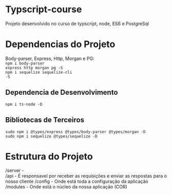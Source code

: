 # Typscript-course
Projeto desenvolvido no curso de typscript, node, ES6 e PostgreSql

# Dependencias do Projeto
Body-parser, Express, Http, Morgan e PG: <br>
<code>npm i body-parser express http morgan pg -S</code><br>
<code>npm i sequelize sequelize-cli -S</code><br>
<h2> Dependencia de Desenvolvimento</h2>
<code>npm i ts-node -D</code>
<h2> Bibliotecas de Terceiros</h2>
<code>sudo npm i @types/express @types/body-parser @types/morgan -D</code><br>
<code>sudo npm i sequelize @types/sequelize -D</code>

# Estrutura do Projeto
/server -  
/api - É responsavel por receber as requisições e enviar as respostas para o nosso cliente
/config - Onde está toda a configuração da aplicação
/modules - Onde está o núcleo da nossa aplicação (COR) 